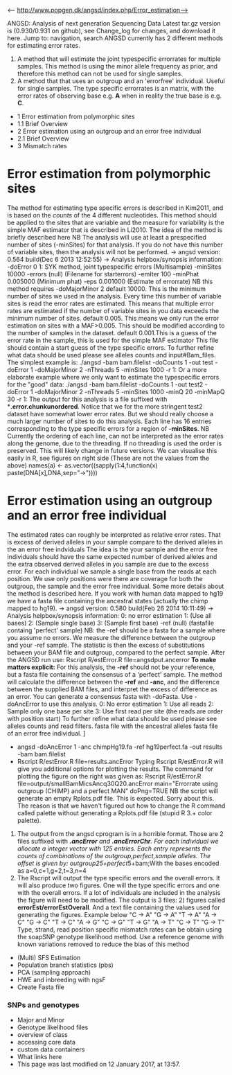 <-- http://www.popgen.dk/angsd/index.php/Error_estimation-->

ANGSD: Analysis of next generation Sequencing Data
Latest tar.gz version is (0.930/0.931 on github), see Change_log for changes, and download it  here.
Jump to: navigation, search
ANGSD currently has 2 different methods for estimating error rates.
1. A method that will estimate the joint typespecific errorrates for multiple samples. This method is using the minor allele frequency as prior, and therefore this method can not be used for single samples.
1. A method that that uses an outgroup and an 'errorfree' individual. Useful for single samples.
The type specific errorrates is an  matrix, with the error rates of observing base e.g. **A** when in reality the true base is e.g. **C**.
* 1 Error estimation from polymorphic sites
* 1.1 Brief Overview
* 2 Error estimation using an outgroup and an error free individual
* 2.1 Brief Overview
* 3 Mismatch rates
# Error estimation from polymorphic sites
The method for estimating type specific errors is described in Kim2011, and is based on the _counts_ of the 4 different nucleotides. This method should be applied to the sites that are variable and the measure for variability is the simple MAF estimator that is described in Li2010. The idea of the method is briefly described here
NB The analysis will use at least a prespecified number of sites (-minSites) for that analysis. If you do not have this number of variable sites, then the analysis will not be performed.
-> angsd version: 0.564  build(Dec  6 2013 12:52:55)
-> Analysis helpbox/synopsis information:
-doError        0
1: SYK method, joint typespecific errors (Multisample)
-minSites       10000
-errors         (null)  (Filename for starterrors)
-emIter         100
-minPhat        0.005000        (Minimum phat)
-eps            0.001000        (Estimate of errorrate)
NB this method requires -doMajorMinor 2
default 10000. This is the minimum number of sites we used in the analysis. Every time this number of variable sites is read the error rates are estimated. This means that multiple error rates are estimated if the number of variable sites in you data exceeds the minimum number of sites.
default 0.005. This means we only run the error estimation on sites with a MAF>0.005. This should be modified according to the number of samples in the dataset.
default 0.001.This is a guess of the error rate in the sample, this is used for the simple MAF estimator
This file should contain a start guess of the type specific errors.
To further refine what data should be used please see alleles counts and input#Bam_files.
The simplest example is:
./angsd -bam bam.filelist -doCounts 1 -out test  -doError 1 -doMajorMinor 2 -nThreads 5 -minSites 1000 -r 1:
Or a more elaborate example where we only want to estimate the typespecific errors for the "good" data:
./angsd -bam bam.filelist -doCounts 1 -out test2  -doError 1 -doMajorMinor 2 -nThreads 5 -minSites 1000 -minQ 20 -minMapQ 30 -r 1:
The output for this analysis is a file suffixed with ***.error.chunkunordered**.
Notice that we for the more stringent test2 dataset have somewhat lower error rates. But we should really choose a much larger number of sites to do this analysis. Each line has 16 entries corresponding to the type specific errors for a region of **-minSites**.
NB Currently the ordering of each line, can not be interpreted as the error rates along the genome, due to the threading. If no threading is used the order is preserved. This will likely change in future versions.
We can visualise this easily in R, see figures on right side (These are not the values from the above)
names(a) <- as.vector((sapply(1:4,function(x) paste(DNA[x],DNA,sep="->"))))
# Error estimation using an outgroup and an error free individual
The estimated rates can roughly be interpreted as relative error rates. That is excess of derived alleles in your sample compare to the derived alleles in the an error free indviduals The idea is the your sample and the error free individuals should have the same expected number of derived alleles and the extra observed derived alleles in you sample are due to the excess error. For each individual we sample a single base from the reads at each position. We use only positions were there are coverage for both the outgroup, the sample and the error free individual. Some more details about the method is described here.
If you work with human data mapped to hg19 we have a fasta file containing the ancestral states (actually the chimp mapped to hg19).
-> angsd version: 0.580	 build(Feb 26 2014 10:11:49)
-> Analysis helpbox/synopsis information:
0:	 no error estimation 
1:	 (Use all bases)
2:	 (Sample single base)
3:	 (Sample first base)
-ref	(null)	(fastafile containg 'perfect' sample)
NB: the -ref should be a fasta for a sample where you assume no errors.
We measure the difference between the outgroup and your -ref sample.
The statistic is then the excess of substitutions between your BAM file and outgroup, compared to the perfect sample. After the ANGSD run use:  Rscript R/estError.R file=angsdput.ancerror
**To make matters explicit:** For this analysis, the **-ref** should not be your reference, but a fasta file containing the consensus of a 'perfect' sample. The method will calculate the difference between the **-ref** and **-anc**, and the difference between the supplied BAM files, and interpret the excess of difference as an error. You can generate a consensus fasta with  -doFasta. 
Use -doAncError to use this analysis. 0: No error estimation
1: Use all reads
2: Sample only one base per site
3: Use first read per site (the reads are order with position start)
To further refine what data should be used please see alleles counts and  read filters.
fasta file with the ancestral alleles
fasta file of an error free individual. ]
- angsd -doAncError 1 -anc chimpHg19.fa -ref hg19perfect.fa -out results -bam bam.filelist
- Rscript R/estError.R file=results.ancError
Typing Rscript R/estError.R will give you additional options for plotting the results.
The command for plotting the figure on the right was given as:
Rscript R/estError.R file=output/smallBamMicsAncq30Q20.ancError main="Errorrate using outgroup (CHIMP) and a perfect MAN" doPng=TRUE
NB the script will generate an empty Rplots.pdf file. This is expected. Sorry about this. The reason is that we haven't figured out how to change the R command called palette without generating a Rplots.pdf file (stupid R 3.+ color palette).
1. The output from the angsd cprogram is in a horrible format. Those are 2 files suffixed with ***.ancError** and ***.ancErrorChr**.
For each individual we allocate a integer vector with 125 entries. Each entry represents the counts of combinations of the outgroup,perfect,sample alleles. The offset is given by: outgroup*25+perfect*5+bam;With the bases encoded as a=0,c=1,g=2,t=3,n=4
1. The Rscript will output the type specific errors and the overall errors. It will also produce two figures. One will the type specific errors and one with the overall errors. If a lot of individuals are included in the analysis the figure will need to be modified. The output is 3 files: 2) figures called **errorEst/errorEstOverall**. And a text file containing the values used for generating the figures. Example below
"C -> A"	"G -> A"	"T -> A"	"A -> C"	"G -> C"	"T -> C"	"A -> G"	"C -> G"	"T -> G"	"A -> T"	"C -> T"	"G -> T"
Type, strand, read position specific mismatch rates can be obtain using the soapSNP genotype likelihood method. Use a reference genome with known variations removed to reduce the bias of this method
* (Multi) SFS Estimation
* Population branch statistics (pbs)
* PCA (sampling approach)
* HWE and inbreeding with ngsF
* Create Fasta file
### SNPs and genotypes
* Major and Minor
* Genotype likelihood files
* overview of class
* accessing core data
* custom data containers
* What links here
* This page was last modified on 12 January 2017, at 13:57.